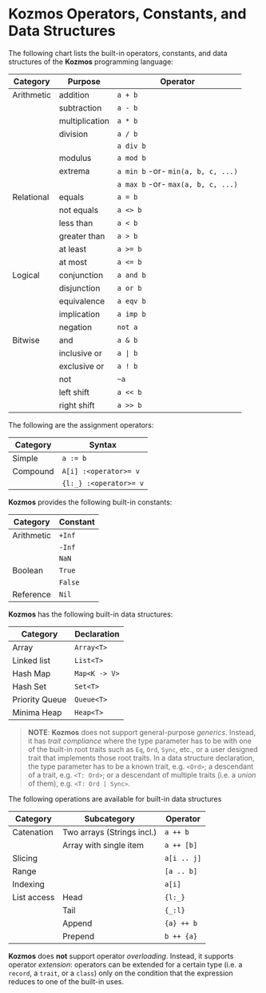 # __Kozmos__ Operators,  Constants, and Data Structures

The following chart lists the built-in operators, constants, and data structures of the __Kozmos__ programming language:

|Category|Purpose|Operator|
|---|---|---|
|Arithmetic|addition|`a + b`|
||subtraction|`a - b`|
||multiplication|`a * b`|
||division|`a / b`|
|||`a div b`|
||modulus|`a mod b`|
||extrema|`a min b` -or- `min(a, b, c, ...)`|
|||`a max b` -or- `max(a, b, c, ...)`|
|Relational|equals|`a = b`|
||not equals|`a <> b`|
||less than|`a < b`|
||greater than|`a > b`|
||at least|`a >= b`|
||at most|`a <= b`|
|Logical|conjunction|`a and b`|
||disjunction|`a or b`|
||equivalence|`a eqv b`|
||implication|`a imp b`|
||negation|`not a`|
|Bitwise|and|`a & b`|
||inclusive or|`a \| b` |
||exclusive or|`a ! b`|
||not|`~a`|
||left shift|`a << b`|
||right shift|`a >> b`|

The following are the assignment operators:

|Category|Syntax|
|---|---|
|Simple|`a := b`|
|Compound|`A[i] :<operator>= v`|
||`{l:_} :<operator>= v`|

__Kozmos__ provides the following built-in constants:

|Category|Constant|
|---|---|
|Arithmetic|`+Inf`|
||`-Inf`|
||`NaN`|
|Boolean|`True`|
||`False`|
|Reference|`Nil`|

__Kozmos__ has the following built-in data structures:

|Category|Declaration|
|---|---|
|Array|`Array<T>`|
|Linked list|`List<T>`|
|Hash Map|`Map<K -> V>`|
|Hash Set|`Set<T>`|
|Priority Queue|`Queue<T>`|
|Minima Heap|`Heap<T>`|

> __NOTE__: __Kozmos__ does not support general-purpose *generics*. Instead, it has *trait compliance* where the type parameter has to be with one of the built-in root traits such as `Eq`, `Ord`, `Sync`, etc., or a user designed trait that implements those root traits.
> In a data structure declaration, the type parameter has to be a known trait, e.g. `<Ord>`; a descendant of a trait, e.g. `<T: Ord>`; or a descendant of multiple traits (i.e. a *union* of them), e.g. `<T: Ord | Sync>`.

The following operations are available for built-in data structures

|Category|Subcategory|Operator|
|---|---|---|
|Catenation|Two arrays (Strings incl.)|`a ++ b`|
||Array with single item|`a ++ [b]`|
|Slicing||`a[i .. j]`|
|Range||`[a .. b]`|
|Indexing||`a[i]`|
|List access|Head|`{l:_}`|
||Tail|`{_:l}`|
||Append|`{a} ++ b`|
||Prepend|`b ++ {a}`|

__Kozmos__ does __not__ support operator *overloading*. Instead, it supports operator *extension*: operators can be extended for a certain type (i.e. a `record`, a `trait`, or a `class`) only on the condition that the expression reduces to one of the built-in uses.
